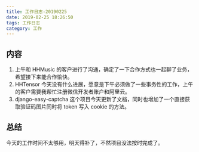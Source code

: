 ```yaml
---
title: 工作日志-20190225
date: 2019-02-25 18:26:50
tags: 工作日志
category: 工作
---
```


## 内容

1. 上午和 HHMusic 的客户进行了沟通，确定了一下合作方式也一起聊了业务，希望接下来能合作愉快。
2. HHTensor 今天没有什么进展，愿意是下午必须做了一些事务性的工作，上午的客户需要我帮忙注册微信开发者账户和阿里云。
3. django-easy-captcha 这个项目今天更新了文档，同时也增加了一个直接获取验证码图片同时将 token 写入 cookie 的方法。

## 总结

今天的工作时间不太够用，明天得补了，不然项目没法按时完成了。
